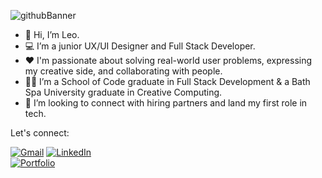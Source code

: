 ![githubBanner](https://user-images.githubusercontent.com/99083396/190916189-5652cd94-ff54-4d58-affa-b86d56c476db.png)


- 👋 Hi, I’m Leo.
- :computer: I’m a junior UX/UI Designer and Full Stack Developer.
- :heart: I'm passionate about solving real-world user problems, expressing my creative side, and collaborating with people.
- :man_student: I’m a School of Code graduate in Full Stack Development & a Bath Spa University graduate in Creative Computing.
- 👀 I’m looking to connect with hiring partners and land my first role in tech.

Let's connect:

[![Gmail](https://img.shields.io/badge/Gmail-D14836?style=for-the-badge&logo=gmail&logoColor=white)][1]
[![LinkedIn](https://img.shields.io/badge/linkedin-%230077B5.svg?style=for-the-badge&logo=linkedin&logoColor=white)][2]  
[![Portfolio](https://img.shields.io/badge/Portfolio-%23000000.svg?style=for-the-badge&logo=firefox&logoColor=#FF7139)][3]


[1]:leowall93@gmail.com
[2]:https://www.linkedin.com/in/leo-wall/
[3]:https://leowall.netlify.app/
<!---
leoarthurwall/leoarthurwall is a ✨ special ✨ repository because its `README.md` (this file) appears on your GitHub profile.
You can click the Preview link to take a look at your changes.
--->

